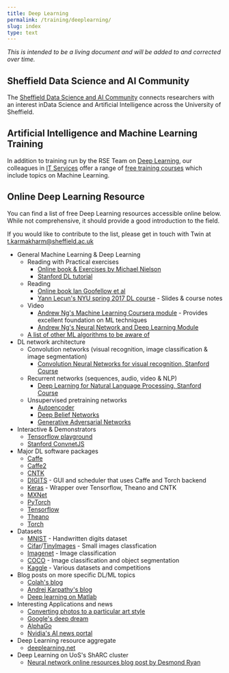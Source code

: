 ```yaml
---
title: Deep Learning
permalink: /training/deeplearning/
slug: index
type: text
---
```


*This is intended to be a living document and will be added to and corrected over time.*

## Sheffield Data Science and AI Community

The [Sheffield Data Science and AI Community](https://sheffieldai.github.io/) connects researchers with an interest inData Science and Artificial Intelligence across the University of Sheffield. 

## Artificial Intelligence and Machine Learning Training

In addition to training run by the RSE Team on [Deep Learning](../courses/Intro_DL.md), our colleagues in [IT Services][its] offer a range of [free training courses][its-courses] which include topics on Machine Learning.

## Online Deep Learning Resource

You can find a list of free Deep Learning resources accessible online below. While not comprehensive, it should provide a good introduction to the field.

If you would like to contribute to the list, please get in touch with Twin at [t.karmakharm@sheffield.ac.uk](mailto:t.karmakharm@sheffield.ac.uk)

* General Machine Learning & Deep Learning
    * Reading with Practical exercises
        * [Online book & Exercises by Michael Nielson](http://neuralnetworksanddeeplearning.com/)
        * [Stanford DL tutorial](http://ufldl.stanford.edu/tutorial/)
    * Reading
        * [Online book Ian Goofellow et al](https://www.deeplearningbook.org/)
        * [Yann Lecun's NYU spring 2017 DL course](http://cilvr.nyu.edu/doku.php?id=courses:deeplearning2017:start) - Slides & course notes
    * Video
        * [Andrew Ng's Machine Learning Coursera module](https://www.coursera.org/learn/machine-learning) - Provides excellent foundation on ML techniques
        * [Andrew Ng's Neural Network and Deep Learning Module](https://www.coursera.org/learn/neural-networks-deep-learning)
    * [A list of other ML algorithms to be aware of](https://www.dezyre.com/article/top-10-machine-learning-algorithms/202)
* DL network architecture
    * Convolution networks (visual recognition, image classification & image segmentation)
        * [Convolution Neural Networks for visual recognition, Stanford Course](http://cs231n.stanford.edu/)
    * Recurrent networks (sequences, audio, video & NLP)
        * [Deep Learning for Natural Language Processing, Stanford Course](http://cs224d.stanford.edu/)
    * Unsupervised pretraining networks
        * [Autoencoder](http://ufldl.stanford.edu/tutorial/unsupervised/Autoencoders/)
        * [Deep Belief Networks](http://deeplearning.net/tutorial/DBN.html)
        * [Generative Adversarial Networks](https://arxiv.org/abs/1406.2661)
* Interactive & Demonstrators
    * [Tensorflow playground](https://playground.tensorflow.org/)
    * [Stanford ConvnetJS](https://cs.stanford.edu/people/karpathy/convnetjs/)
* Major DL software packages
    * [Caffe](https://caffe.berkeleyvision.org/)
    * [Caffe2](https://caffe2.ai/)
    * [CNTK](https://www.microsoft.com/en-us/cognitive-toolkit/)
    * [DIGITS](https://developer.nvidia.com/digits) - GUI and scheduler that uses Caffe and Torch backend
    * [Keras](https://keras.io/) - Wrapper over Tensorflow, Theano and CNTK
    * [MXNet](https://mxnet.apache.org/)
    * [PyTorch](https://pytorch.org/)
    * [Tensorflow](https://www.tensorflow.org/)
    * [Theano](http://deeplearning.net/software/theano)
    * [Torch](http://torch.ch/)
* Datasets
    * [MNIST](http://yann.lecun.com/exdb/mnist/) - Handwritten digits dataset
    * [Cifar](https://www.cs.toronto.edu/~kriz/cifar.html)/[TinyImages](http://groups.csail.mit.edu/vision/TinyImages/) - Small images classfication
    * [Imagenet](http://www.image-net.org/) - Image classification
    * [COCO](http://cocodataset.org) - Image classification and object segmentation
    * [Kaggle](https://www.kaggle.com/) - Various datasets and competitions
* Blog posts on more specific DL/ML topics
    * [Colah's blog](http://colah.github.io/)
    * [Andrej Karpathy's blog](http://karpathy.github.io/)
    * [Deep learning on Matlab](https://sites.google.com/a/sheffield.ac.uk/rcg/notes/deeplearningusingmatlab2018bgpurequired)
* Interesting Applications and news
    * [Converting photos to a particular art style](https://arxiv.org/abs/1508.06576)
    * [Google's deep dream](https://research.googleblog.com/2015/06/inceptionism-going-deeper-into-neural.html)
    * [AlphaGo](https://storage.googleapis.com/deepmind-media/alphago/AlphaGoNaturePaper.pdf)
    * [Nvidia's AI news portal](https://news.developer.nvidia.com/category/artificial-intelligence/)
* Deep Learning resource aggregate
    * [deeplearning.net](http://deeplearning.net/)
* Deep Learning on UoS's ShARC cluster
    * [Neural network online resources blog post by Desmond Ryan](https://sites.google.com/a/sheffield.ac.uk/rcg/notes/neuralnetworks-onlineresource)



[its-courses]: https://www.sheffield.ac.uk/it-services/research/one-day-sessions
[its]: https://www.sheffield.ac.uk/it-services/research
